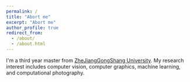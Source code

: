 ```yaml
---
permalink: /
title: "Abort me"
excerpt: "Abort me"
author_profile: true
redirect_from: 
  - /about/
  - /about.html
---
```


I'm a third year master from [ZheJiangGongShang University](http://www.zjgsu.edu.cn/). My research interest includes computer vision, computer graphics, machine learning, and computational photography.



